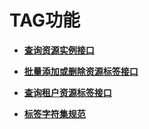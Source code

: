 # TAG功能<a name="vpcep_06_0500"></a>

-   **[查询资源实例接口](查询资源实例接口.md)**  

-   **[批量添加或删除资源标签接口](批量添加或删除资源标签接口.md)**  

-   **[查询租户资源标签接口](查询租户资源标签接口.md)**  

-   **[标签字符集规范](标签字符集规范.md)**  


